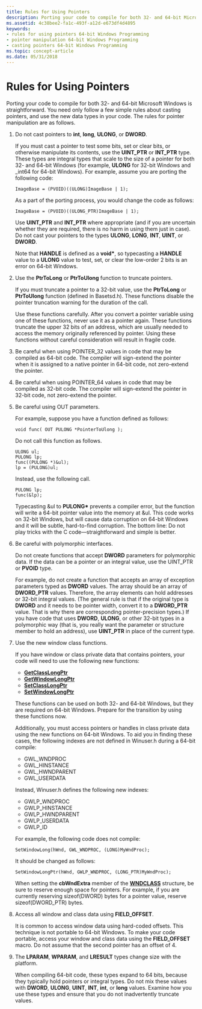```yaml
---
title: Rules for Using Pointers
description: Porting your code to compile for both 32- and 64-bit Microsoft Windows is straightforward. You need only follow a few simple rules about casting pointers, and use the new data types in your code. The rules for pointer manipulation are as follows.
ms.assetid: 4c38bee2-fa1c-493f-a12d-e673df4d4895
keywords:
- rules for using pointers 64-bit Windows Programming
- pointer manipulation 64-bit Windows Programming
- casting pointers 64-bit Windows Programming
ms.topic: concept-article
ms.date: 05/31/2018
---
```


# Rules for Using Pointers

Porting your code to compile for both 32- and 64-bit Microsoft Windows is straightforward. You need only follow a few simple rules about casting pointers, and use the new data types in your code. The rules for pointer manipulation are as follows.

1.  Do not cast pointers to **int**, **long**, **ULONG**, or **DWORD**.

    If you must cast a pointer to test some bits, set or clear bits, or otherwise manipulate its contents, use the **UINT\_PTR** or **INT\_PTR** type. These types are integral types that scale to the size of a pointer for both 32- and 64-bit Windows (for example, **ULONG** for 32-bit Windows and \_int64 for 64-bit Windows). For example, assume you are porting the following code:

    `ImageBase = (PVOID)((ULONG)ImageBase | 1);`

    As a part of the porting process, you would change the code as follows:

    `ImageBase = (PVOID)((ULONG_PTR)ImageBase | 1);`

    Use **UINT\_PTR** and **INT\_PTR** where appropriate (and if you are uncertain whether they are required, there is no harm in using them just in case). Do not cast your pointers to the types **ULONG**, **LONG**, **INT**, **UINT**, or **DWORD**.

    Note that **HANDLE** is defined as a **void\***, so typecasting a **HANDLE** value to a **ULONG** value to test, set, or clear the low-order 2 bits is an error on 64-bit Windows.

2.  Use the **PtrToLong** or **PtrToUlong** function to truncate pointers.

    If you must truncate a pointer to a 32-bit value, use the **PtrToLong** or **PtrToUlong** function (defined in Basetsd.h). These functions disable the pointer truncation warning for the duration of the call.

    Use these functions carefully. After you convert a pointer variable using one of these functions, never use it as a pointer again. These functions truncate the upper 32 bits of an address, which are usually needed to access the memory originally referenced by pointer. Using these functions without careful consideration will result in fragile code.

3.  Be careful when using POINTER\_32 values in code that may be compiled as 64-bit code. The compiler will sign-extend the pointer when it is assigned to a native pointer in 64-bit code, not zero-extend the pointer.
4.  Be careful when using POINTER\_64 values in code that may be compiled as 32-bit code. The compiler will sign-extend the pointer in 32-bit code, not zero-extend the pointer.
5.  Be careful using OUT parameters.

    For example, suppose you have a function defined as follows:

    `void func( OUT PULONG *PointerToUlong );`

    Do not call this function as follows.

    ``` syntax
    ULONG ul;
    PULONG lp;
    func((PULONG *)&ul);
    lp = (PULONG)ul;
    ```

    Instead, use the following call.

    ``` syntax
    PULONG lp;
    func(&lp);
    ```

    Typecasting &ul to **PULONG\*** prevents a compiler error, but the function will write a 64-bit pointer value into the memory at &ul. This code works on 32-bit Windows, but will cause data corruption on 64-bit Windows and it will be subtle, hard-to-find corruption. The bottom line: Do not play tricks with the C code—straightforward and simple is better.

6.  Be careful with polymorphic interfaces.

    Do not create functions that accept **DWORD** parameters for polymorphic data. If the data can be a pointer or an integral value, use the UINT\_PTR or **PVOID** type.

    For example, do not create a function that accepts an array of exception parameters typed as **DWORD** values. The array should be an array of **DWORD\_PTR** values. Therefore, the array elements can hold addresses or 32-bit integral values. (The general rule is that if the original type is **DWORD** and it needs to be pointer width, convert it to a **DWORD\_PTR** value. That is why there are corresponding pointer-precision types.) If you have code that uses **DWORD**, **ULONG**, or other 32-bit types in a polymorphic way (that is, you really want the parameter or structure member to hold an address), use **UINT\_PTR** in place of the current type.

7.  Use the new window class functions.

    If you have window or class private data that contains pointers, your code will need to use the following new functions:

    -   [**GetClassLongPtr**](/windows/win32/api/winuser/nf-winuser-getclasslongptra)
    -   [**GetWindowLongPtr**](/windows/win32/api/winuser/nf-winuser-getwindowlongptra)
    -   [**SetClassLongPtr**](/windows/win32/api/winuser/nf-winuser-setclasslongptra)
    -   [**SetWindowLongPtr**](/windows/win32/api/winuser/nf-winuser-setwindowlongptra)

    These functions can be used on both 32- and 64-bit Windows, but they are required on 64-bit Windows. Prepare for the transition by using these functions now.

    Additionally, you must access pointers or handles in class private data using the new functions on 64-bit Windows. To aid you in finding these cases, the following indexes are not defined in Winuser.h during a 64-bit compile:

    -   GWL\_WNDPROC
    -   GWL\_HINSTANCE
    -   GWL\_HWNDPARENT
    -   GWL\_USERDATA

    Instead, Winuser.h defines the following new indexes:

    -   GWLP\_WNDPROC
    -   GWLP\_HINSTANCE
    -   GWLP\_HWNDPARENT
    -   GWLP\_USERDATA
    -   GWLP\_ID

    For example, the following code does not compile:

    `SetWindowLong(hWnd, GWL_WNDPROC, (LONG)MyWndProc);`

    It should be changed as follows:

    `SetWindowLongPtr(hWnd, GWLP_WNDPROC, (LONG_PTR)MyWndProc);`

    When setting the **cbWndExtra** member of the [**WNDCLASS**](/windows/win32/api/winuser/ns-winuser-wndclassa) structure, be sure to reserve enough space for pointers. For example, if you are currently reserving sizeof(DWORD) bytes for a pointer value, reserve sizeof(DWORD\_PTR) bytes.

8.  Access all window and class data using **FIELD\_OFFSET**.

    It is common to access window data using hard-coded offsets. This technique is not portable to 64-bit Windows. To make your code portable, access your window and class data using the **FIELD\_OFFSET** macro. Do not assume that the second pointer has an offset of 4.

9.  The **LPARAM**, **WPARAM**, and **LRESULT** types change size with the platform.

    When compiling 64-bit code, these types expand to 64 bits, because they typically hold pointers or integral types. Do not mix these values with **DWORD**, **ULONG**, **UINT**, **INT**, **int**, or **long** values. Examine how you use these types and ensure that you do not inadvertently truncate values.

 

 

